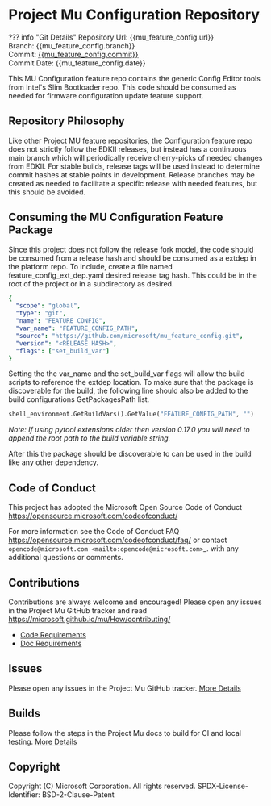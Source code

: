 # Project Mu Configuration Repository

??? info "Git Details"
    Repository Url: {{mu_feature_config.url}}  
    Branch:         {{mu_feature_config.branch}}  
    Commit:         [{{mu_feature_config.commit}}]({{mu_feature_config.commitlink}})  
    Commit Date:    {{mu_feature_config.date}}

This MU Configuration feature repo contains the generic Config Editor tools from Intel's Slim Bootloader repo. This
code should be consumed as needed for firmware configuration update feature support.

## Repository Philosophy

Like other Project MU feature repositories, the Configuration feature repo does not strictly follow the EDKII releases,
but instead has a continuous main branch which will periodically receive cherry-picks of needed changes from EDKII. For
stable builds, release tags will be used instead to determine commit hashes at stable points in development. Release
branches may be created as needed to facilitate a specific release with needed features, but this should be avoided.

## Consuming the MU Configuration Feature Package

Since this project does not follow the release fork model, the code should be
consumed from a release hash and should be consumed as a extdep in the platform
repo. To include, create a file named feature_config_ext_dep.yaml desired release
tag hash. This could be in the root of the project or in a subdirectory as
desired.

```yaml
{
  "scope": "global",
  "type": "git",
  "name": "FEATURE_CONFIG",
  "var_name": "FEATURE_CONFIG_PATH",
  "source": "https://github.com/microsoft/mu_feature_config.git",
  "version": "<RELEASE HASH>",
  "flags": ["set_build_var"]
}
```

Setting the the var_name and the set_build_var flags will allow the build scripts
to reference the extdep location. To make sure that the package is discoverable
for the build, the following line should also be added to the build
configurations GetPackagesPath list.

```python
shell_environment.GetBuildVars().GetValue("FEATURE_CONFIG_PATH", "")
```

*Note: If using pytool extensions older then version 0.17.0 you will need to
append the root path to the build variable string.*

After this the package should be discoverable to can be used in the build like
any other dependency.

## Code of Conduct

This project has adopted the Microsoft Open Source Code of Conduct https://opensource.microsoft.com/codeofconduct/

For more information see the Code of Conduct FAQ https://opensource.microsoft.com/codeofconduct/faq/
or contact `opencode@microsoft.com <mailto:opencode@microsoft.com>`_. with any additional questions or comments.

## Contributions

Contributions are always welcome and encouraged!
Please open any issues in the Project Mu GitHub tracker and read https://microsoft.github.io/mu/How/contributing/

* [Code Requirements](https://microsoft.github.io/mu/CodeDevelopment/requirements/)
* [Doc Requirements](https://microsoft.github.io/mu/DeveloperDocs/requirements/)

## Issues

Please open any issues in the Project Mu GitHub tracker. [More
Details](https://microsoft.github.io/mu/How/contributing/)

## Builds

Please follow the steps in the Project Mu docs to build for CI and local
testing. [More Details](https://microsoft.github.io/mu/CodeDevelopment/compile/)

## Copyright

Copyright (C) Microsoft Corporation. All rights reserved.
SPDX-License-Identifier: BSD-2-Clause-Patent
